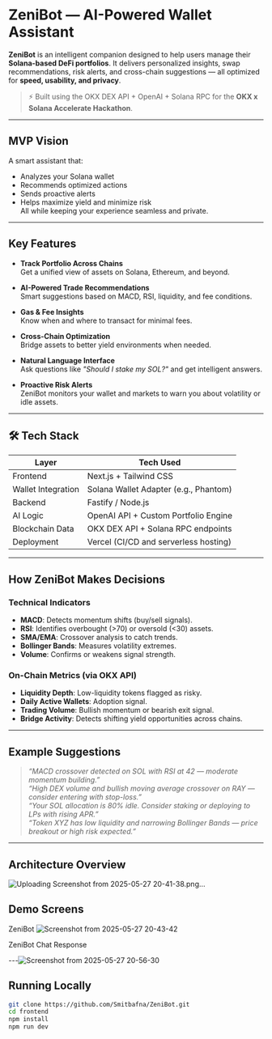 #  ZeniBot — AI-Powered Wallet Assistant

**ZeniBot** is an intelligent companion designed to help users manage their **Solana-based DeFi portfolios**. It delivers personalized insights, swap recommendations, risk alerts, and cross-chain suggestions — all optimized for **speed, usability, and privacy**.

> ⚡ Built using the OKX DEX API + OpenAI + Solana RPC for the **OKX x Solana Accelerate Hackathon**.

---

##  MVP Vision

A smart assistant that:
- Analyzes your Solana wallet
- Recommends optimized actions
- Sends proactive alerts
- Helps maximize yield and minimize risk  
All while keeping your experience seamless and private.

---

## Key Features

-  **Track Portfolio Across Chains**  
  Get a unified view of assets on Solana, Ethereum, and beyond.

- **AI-Powered Trade Recommendations**  
  Smart suggestions based on MACD, RSI, liquidity, and fee conditions.

-  **Gas & Fee Insights**  
  Know when and where to transact for minimal fees.

-  **Cross-Chain Optimization**  
  Bridge assets to better yield environments when needed.

-  **Natural Language Interface**  
  Ask questions like _"Should I stake my SOL?"_ and get intelligent answers.

-  **Proactive Risk Alerts**  
  ZeniBot monitors your wallet and markets to warn you about volatility or idle assets.

---

## 🛠️ Tech Stack

| Layer              | Tech Used                                |
|--------------------|-------------------------------------------|
| Frontend           | Next.js + Tailwind CSS                    |
| Wallet Integration | Solana Wallet Adapter (e.g., Phantom)     |
| Backend            | Fastify / Node.js                         |
| AI Logic           | OpenAI API + Custom Portfolio Engine      |
| Blockchain Data    | OKX DEX API + Solana RPC endpoints        |
| Deployment         | Vercel (CI/CD and serverless hosting)     |

---

## How ZeniBot Makes Decisions

###  Technical Indicators
- **MACD**: Detects momentum shifts (buy/sell signals).
- **RSI**: Identifies overbought (>70) or oversold (<30) assets.
- **SMA/EMA**: Crossover analysis to catch trends.
- **Bollinger Bands**: Measures volatility extremes.
- **Volume**: Confirms or weakens signal strength.

### On-Chain Metrics (via OKX API)
- **Liquidity Depth**: Low-liquidity tokens flagged as risky.
- **Daily Active Wallets**: Adoption signal.
- **Trading Volume**: Bullish momentum or bearish exit signal.
- **Bridge Activity**: Detects shifting yield opportunities across chains.

---

##  Example Suggestions

> _“MACD crossover detected on SOL with RSI at 42 — moderate momentum building.”_  
> _“High DEX volume and bullish moving average crossover on RAY — consider entering with stop-loss.”_  
> _“Your SOL allocation is 80% idle. Consider staking or deploying to LPs with rising APR.”_  
> _“Token XYZ has low liquidity and narrowing Bollinger Bands — price breakout or high risk expected.”_

---
## Architecture Overview

 
![Uploading Screenshot from 2025-05-27 20-41-38.png…]()


## Demo Screens

ZeniBot 
![Screenshot from 2025-05-27 20-43-42](https://github.com/user-attachments/assets/6c461479-5fd8-4e50-8085-e776565bac85)

ZeniBot Chat Response

---![Screenshot from 2025-05-27 20-56-30](https://github.com/user-attachments/assets/f59c2c67-ee0f-4dec-8a96-aa1140f33492)


## Running Locally

```bash
git clone https://github.com/Smitbafna/ZeniBot.git
cd frontend
npm install
npm run dev

